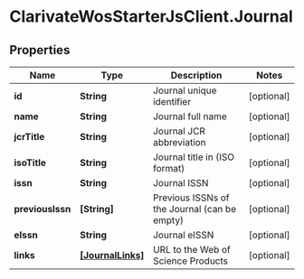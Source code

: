 # ClarivateWosStarterJsClient.Journal

## Properties

Name | Type | Description | Notes
------------ | ------------- | ------------- | -------------
**id** | **String** | Journal unique identifier | [optional] 
**name** | **String** | Journal full name | [optional] 
**jcrTitle** | **String** | Journal JCR abbreviation | [optional] 
**isoTitle** | **String** | Journal title in (ISO format) | [optional] 
**issn** | **String** | Journal ISSN | [optional] 
**previousIssn** | **[String]** | Previous ISSNs of the Journal (can be empty) | [optional] 
**eIssn** | **String** | Journal eISSN | [optional] 
**links** | [**[JournalLinks]**](JournalLinks.md) | URL to the Web of Science Products | [optional] 


